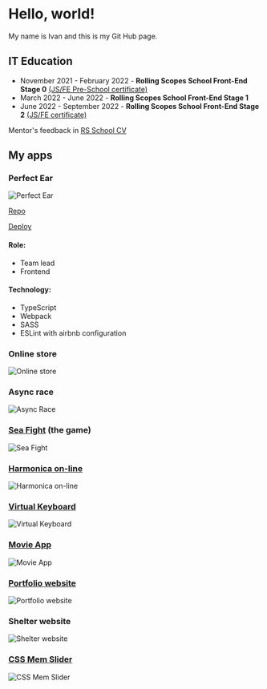 # Hello, world!

My name is Ivan and this is my Git Hub page.

## IT Education

* November 2021 - February 2022 - **Rolling Scopes School Front-End Stage 0**
[(JS/FE Pre-School certificate)](https://app.rs.school/certificate/9rfq3x9e)
* March 2022 - June 2022 - **Rolling Scopes School Front-End Stage 1**
* June 2022 - September 2022 - **Rolling Scopes School Front-End Stage 2**
[(JS/FE certificate)](https://app.rs.school/certificate/8pk8i88z)

Mentor's feedback in [RS School CV](https://app.rs.school/cv/736afb1d-4f74-4f37-9f97-299fb10eb925)

## My apps

### Perfect Ear

![Perfect Ear](https://github.com/Legat14/Legat14/blob/main/img/perfect_ear_screenshot.jpg?raw=true)

[Repo](https://github.com/Legat14/perfect_ear)

[Deploy](https://perfect-ear.netlify.app/)

#### Role:
* Team lead
* Frontend

#### Technology:
* TypeScript
* Webpack
* SASS
* ESLint with airbnb configuration

### Online store

![Online store](https://github.com/Legat14/Legat14/blob/main/img/online_store_screenshot.JPG?raw=true)

### Async race

![Async Race](https://github.com/Legat14/Legat14/blob/main/img/async_race_screenshot.JPG?raw=true)

### [Sea Fight](https://legat14.github.io/sea_fight/) (the game)

![Sea Fight](https://github.com/Legat14/Legat14/blob/main/img/sea_fight_screenshot.jpg?raw=true)

### [Harmonica on-line](https://legat14.github.io/JS_30_Harp/)

![Harmonica on-line](https://github.com/Legat14/Legat14/blob/main/img/harmonica_on-line_screenshot.jpg?raw=true)

### [Virtual Keyboard](https://legat14.github.io/virtual_keyboard/)

![Virtual Keyboard](https://github.com/Legat14/Legat14/blob/main/img/virtual_keyboard_screenshot.jpg?raw=true)

### [Movie App](https://legat14.github.io/movie_app/)

![Movie App](https://github.com/Legat14/Legat14/blob/main/img/movie_app_screenshot.jpg?raw=true)

### [Portfolio website](https://legat14.github.io/portfolio/)

![Portfolio website](https://github.com/Legat14/Legat14/blob/main/img/portfolio_screenshot.jpg?raw=true)

### Shelter website

![Shelter website](https://github.com/Legat14/Legat14/blob/main/img/shelter_screenshot.jpg?raw=true)

### [CSS Mem Slider](https://legat14.github.io/cssMemSlider/)

![CSS Mem Slider](https://github.com/Legat14/Legat14/blob/main/img/css_mem_slider_screenshot.jpg?raw=true)
